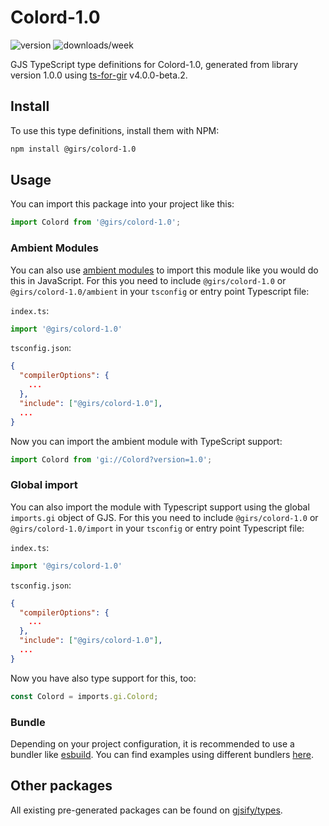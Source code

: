 
# Colord-1.0

![version](https://img.shields.io/npm/v/@girs/colord-1.0)
![downloads/week](https://img.shields.io/npm/dw/@girs/colord-1.0)


GJS TypeScript type definitions for Colord-1.0, generated from library version 1.0.0 using [ts-for-gir](https://github.com/gjsify/ts-for-gir) v4.0.0-beta.2.


## Install

To use this type definitions, install them with NPM:
```bash
npm install @girs/colord-1.0
```

## Usage

You can import this package into your project like this:
```ts
import Colord from '@girs/colord-1.0';
```

### Ambient Modules

You can also use [ambient modules](https://github.com/gjsify/ts-for-gir/tree/main/packages/cli#ambient-modules) to import this module like you would do this in JavaScript.
For this you need to include `@girs/colord-1.0` or `@girs/colord-1.0/ambient` in your `tsconfig` or entry point Typescript file:

`index.ts`:
```ts
import '@girs/colord-1.0'
```

`tsconfig.json`:
```json
{
  "compilerOptions": {
    ...
  },
  "include": ["@girs/colord-1.0"],
  ...
}
```

Now you can import the ambient module with TypeScript support: 

```ts
import Colord from 'gi://Colord?version=1.0';
```

### Global import

You can also import the module with Typescript support using the global `imports.gi` object of GJS.
For this you need to include `@girs/colord-1.0` or `@girs/colord-1.0/import` in your `tsconfig` or entry point Typescript file:

`index.ts`:
```ts
import '@girs/colord-1.0'
```

`tsconfig.json`:
```json
{
  "compilerOptions": {
    ...
  },
  "include": ["@girs/colord-1.0"],
  ...
}
```

Now you have also type support for this, too:

```ts
const Colord = imports.gi.Colord;
```

### Bundle

Depending on your project configuration, it is recommended to use a bundler like [esbuild](https://esbuild.github.io/). You can find examples using different bundlers [here](https://github.com/gjsify/ts-for-gir/tree/main/examples).

## Other packages

All existing pre-generated packages can be found on [gjsify/types](https://github.com/gjsify/types).

